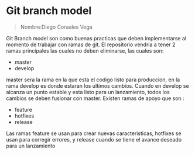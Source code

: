 # Git branch model
>Nombre:Diego Coraales Vega

Git Branch model son como buenas practicas que deben implementarse al momento de trabajar con ramas de git.
El repositorio vendria a tener 2 ramas principales las cuales no deben eliminarse, las cuales son:

- master
- develop
 
 master sera la rama en la que esta el codigo listo para produccion, en la rama develop es donde estaran los ultimos cambios.
 Cuando en develop se alcanza un punto estable y esta listo para un lanzamiento, todos los cambios se deben fusionar con master. 
 Existen ramas de apoyo que son :
 - feature
 - hotfixes
 - release

 Las ramas feature se usan para crear nuevas caracteristicas, hotfixes se usan para corregir errores, y release cuando se tiene el avance deseado para un lanzamiento